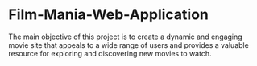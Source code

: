 # Film-Mania-Web-Application
The main objective of this project is to create a dynamic and engaging movie site that appeals to a wide range of users and provides a valuable resource for exploring and discovering new movies to watch.
